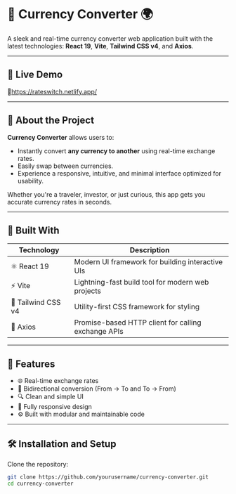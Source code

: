 # 💱 Currency Converter 🌍

A sleek and real-time currency converter web application built with the latest technologies: **React 19**, **Vite**, **Tailwind CSS v4**, and **Axios**.

---

## 🚀 Live Demo

🔗https://rateswitch.netlify.app/ 

---

## 🧠 About the Project

**Currency Converter** allows users to:

- Instantly convert **any currency to another** using real-time exchange rates.
- Easily swap between currencies.
- Experience a responsive, intuitive, and minimal interface optimized for usability.

Whether you're a traveler, investor, or just curious, this app gets you accurate currency rates in seconds.

---

## 🔧 Built With

| Technology      | Description                                           |
|-----------------|-------------------------------------------------------|
| ⚛️ React 19     | Modern UI framework for building interactive UIs     |
| ⚡ Vite          | Lightning-fast build tool for modern web projects    |
| 💨 Tailwind CSS v4 | Utility-first CSS framework for styling              |
| 🔗 Axios         | Promise-based HTTP client for calling exchange APIs |

---

## 📁 Features

- 🌐 Real-time exchange rates
- 🔄 Bidirectional conversion (From → To and To → From)
- 🔍 Clean and simple UI
- 📱 Fully responsive design
- ⚙️ Built with modular and maintainable code

---

## 🛠️ Installation and Setup

Clone the repository:

```bash
git clone https://github.com/yourusername/currency-converter.git
cd currency-converter
